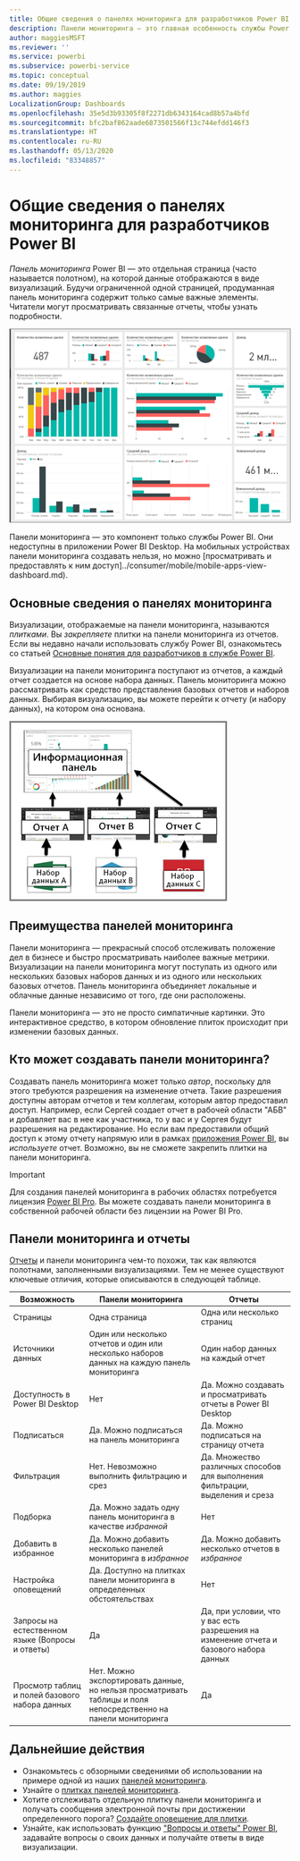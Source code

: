 ```yaml
---
title: Общие сведения о панелях мониторинга для разработчиков Power BI
description: Панели мониторинга — это главная особенность службы Power BI. Они представляют собой одну страницу, часто называемую полотном, на которой данные отображаются в виде визуализаций.
author: maggiesMSFT
ms.reviewer: ''
ms.service: powerbi
ms.subservice: powerbi-service
ms.topic: conceptual
ms.date: 09/19/2019
ms.author: maggies
LocalizationGroup: Dashboards
ms.openlocfilehash: 35e5d3b93305f8f2271db6343164cad8b57a4bfd
ms.sourcegitcommit: bfc2baf862aade6873501566f13c744efdd146f3
ms.translationtype: HT
ms.contentlocale: ru-RU
ms.lasthandoff: 05/13/2020
ms.locfileid: "83348857"
---
```

# <a name="introduction-to-dashboards-for-power-bi-designers"></a>Общие сведения о панелях мониторинга для разработчиков Power BI

*Панель мониторинга* Power BI — это отдельная страница (часто называется полотном), на которой данные отображаются в виде визуализаций. Будучи ограниченной одной страницей, продуманная панель мониторинга содержит только самые важные элементы. Читатели могут просматривать связанные отчеты, чтобы узнать подробности.

![Панель мониторинга](media/service-dashboards/power-bi-dashboard2.png)

Панели мониторинга — это компонент только службы Power BI. Они недоступны в приложении Power BI Desktop. На мобильных устройствах панели мониторинга создавать нельзя, но можно [просматривать и предоставлять к ним доступ]../consumer/mobile/mobile-apps-view-dashboard.md).

## <a name="dashboard-basics"></a>Основные сведения о панелях мониторинга 

Визуализации, отображаемые на панели мониторинга, называются *плитками*. Вы *закрепляете* плитки на панели мониторинга из отчетов. Если вы недавно начали использовать службу Power BI, ознакомьтесь со статьей [Основные понятия для разработчиков в службе Power BI](../fundamentals/service-basic-concepts.md).

Визуализации на панели мониторинга поступают из отчетов, а каждый отчет создается на основе набора данных. Панель мониторинга можно рассматривать как средство представления базовых отчетов и наборов данных. Выбирая визуализацию, вы можете перейти к отчету (и набору данных), на котором она основана.

![Схема, показывающая связь между панелями мониторинга, отчетами, наборами данных](media/service-dashboards/power-bi-diagram.png)

## <a name="advantages-of-dashboards"></a>Преимущества панелей мониторинга
Панели мониторинга — прекрасный способ отслеживать положение дел в бизнесе и быстро просматривать наиболее важные метрики. Визуализации на панели мониторинга могут поступать из одного или нескольких базовых наборов данных и из одного или нескольких базовых отчетов. Панель мониторинга объединяет локальные и облачные данные независимо от того, где они расположены.

Панели мониторинга — это не просто симпатичные картинки. Это интерактивное средство, в котором обновление плиток происходит при изменении базовых данных.

## <a name="who-can-create-a-dashboard"></a>Кто может создавать панели мониторинга?
Создавать панель мониторинга может только *автор*, поскольку для этого требуются разрешения на изменение отчета. Такие разрешения доступны авторам отчетов и тем коллегам, которым автор предоставил доступ. Например, если Сергей создает отчет в рабочей области "АБВ" и добавляет вас в нее как участника, то у вас и у Сергея будут разрешения на редактирование. Но если вам предоставили общий доступ к этому отчету напрямую или в рамках [приложения Power BI](../collaborate-share/service-create-distribute-apps.md), вы *используете* отчет. Возможно, вы не сможете закрепить плитки на панели мониторинга. 

> [!IMPORTANT]
> Для создания панелей мониторинга в рабочих областях потребуется лицензия [Power BI Pro](../fundamentals/service-features-license-type.md). Вы можете создавать панели мониторинга в собственной рабочей области без лицензии на Power BI Pro.


## <a name="dashboards-versus-reports"></a>Панели мониторинга и отчеты
[Отчеты](../consumer/end-user-reports.md) и панели мониторинга чем-то похожи, так как являются полотнами, заполненными визуализациями. Тем не менее существуют ключевые отличия, которые описываются в следующей таблице.

| **Возможность** | **Панели мониторинга** | **Отчеты** |
| --- | --- | --- |
| Страницы |Одна страница |Одна или несколько страниц |
| Источники данных |Один или несколько отчетов и один или несколько наборов данных на каждую панель мониторинга |Один набор данных на каждый отчет |
| Доступность в Power BI Desktop |Нет | Да. Можно создавать и просматривать отчеты в Power BI Desktop |
| Подписаться |Да. Можно подписаться на панель мониторинга |Да. Можно подписаться на страницу отчета |
| Фильтрация |Нет. Невозможно выполнить фильтрацию и срез |Да. Множество различных способов для выполнения фильтрации, выделения и среза |
| Подборка |Да. Можно задать одну панель мониторинга в качестве *избранной* |Нет |
| Добавить в избранное | Да. Можно добавить несколько панелей мониторинга в *избранное* | Да. Можно добавить несколько отчетов в *избранное*
| Настройка оповещений |Да. Доступно на плитках панели мониторинга в определенных обстоятельствах |Нет |
| Запросы на естественном языке (Вопросы и ответы) |Да | Да, при условии, что у вас есть разрешения на изменение отчета и базового набора данных |
| Просмотр таблиц и полей базового набора данных |Нет. Можно экспортировать данные, но нельзя просматривать таблицы и поля непосредственно на панели мониторинга |Да |


## <a name="next-steps"></a>Дальнейшие действия
* Ознакомьтесь с обзорными сведениями об использовании на примере одной из наших [панелей мониторинга](sample-tutorial-connect-to-the-samples.md).
* Узнайте о [плитках панелей мониторинга](service-dashboard-tiles.md).
* Хотите отслеживать отдельную плитку панели мониторинга и получать сообщения электронной почты при достижении определенного порога? [Создайте оповещение для плитки](service-set-data-alerts.md).
* Узнайте, как использовать функцию ["Вопросы и ответы" Power BI](power-bi-tutorial-q-and-a.md), задавайте вопросы о своих данных и получайте ответы в виде визуализации.
